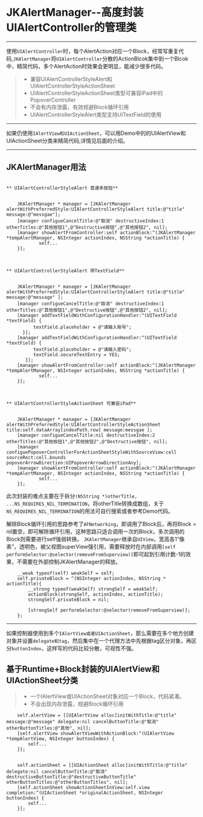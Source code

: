 # JKAlertManager--高度封装UIAlertController的管理类
------
使用`UIAlertController`时，每个AlertAction对应一个Block，经常写重复代码,`JKAlertManager`将`UIAlertController`分散的ActionBlcok集中到一个Blcok中，精简代码，多个AlertAction时效果会更明显，能减少很多代码。
> * 兼容UIAlertControllerStyleAlert和UIAlertControllerStyleActionSheet
> * UIAlertControllerStyleActionSheet类型可兼容iPad中的PopoverController
> * 不会有内存泄露，有效规避Block循环引用
> * UIAlertControllerStyleAlert类型支持UITextField的使用

------

如果仍使用`IAlertView和UIActionSheet`，可以用Demo中的的UIAlertView和UIActionSheet分类来精简代码,详情见后面的介绍。

------
## JKAlertManager用法 ##
```Objct-C

** UIAlertControllerStyleAlert 普通多按钮**


    JKAlertManager * manager = [JKAlertManager alertWithPreferredStyle:UIAlertControllerStyleAlert title:@"title" message:@"messgae"];
    [manager configueCancelTitle:@"取消" destructiveIndex:1 otherTitles:@"其他按钮1",@"Destructive按钮",@"其他按钮2", nil];
    [manager showAlertFromController:self actionBlock:^(JKAlertManager *tempAlertManager, NSInteger actionIndex, NSString *actionTitle) {
            self...
    }];



** UIAlertControllerStyleAlert 带TextField**


    JKAlertManager * manager = [JKAlertManager alertWithPreferredStyle:UIAlertControllerStyleAlert title:@"title" message:@"message" ];
    [manager configueCancelTitle:@"取消" destructiveIndex:1 otherTitles:@"其他按钮1",@"Destructive按钮",@"其他按钮2", nil];
    [manager addTextFieldWithConfigurationHandler:^(UITextField *textField) {
          textField.placeholder = @"请输入账号";
      }];
    [manager addTextFieldWithConfigurationHandler:^(UITextField *textField) {
          textField.placeholder = @"请输入密码";
          textField.secureTextEntry = YES;
       }];
    [manager showAlertFromController:self actionBlock:^(JKAlertManager *tempAlertManager, NSInteger actionIndex, NSString *actionTitle) {
            self...
    }];



** UIAlertControllerStyleActionSheet 可兼容iPad**


    JKAlertManager * manager = [JKAlertManager alertWithPreferredStyle:UIAlertControllerStyleActionSheet title:self.dataArray[indexPath.row] message:messgae ];
    [manager configueCancelTitle:nil destructiveIndex:2 otherTitles:@"其他按钮1",@"其他按钮2",@"Destructive按钮", nil];
    [manager configuePopoverControllerForActionSheetStyleWithSourceView:cell sourceRect:cell.bounds popoverArrowDirection:UIPopoverArrowDirectionAny];
    [manager showAlertFromController:self actionBlock:^(JKAlertManager *tempAlertManager, NSInteger actionIndex, NSString *actionTitle) {
            self...
    }];

```

此次封装的难点主要在于拆分`(NSString *)otherTitle, ...NS_REQUIRES_NIL_TERMINATION`，将otherTitle转换成数组，关于`NS_REQUIRES_NIL_TERMINATION`的用法可自行搜索或者参考Demo代码。

解除Block循环引用的思路参考了`AFNetworking`，即调用了Block后，再将Block = nil置空，即可解除循环引用，这种思路只适合调用一次的Block，多次调用的Block则需要进行self强弱转换。
`JKAlertManager`继承自`UIView`，宽高各1“像素”，透明色，被父视图superView强引用，需要释放时在内部调用`[self performSelector:@selector(removeFromSuperview)]`即可起到引用计数-1的效果，不需要在外部控制JKAlertManager的释放。
```Objct-C
    __weak typeof(self) weakSelf = self;
    self.privateBlock = ^(NSInteger actionIndex, NSString * actionTitle){
        __strong typeof(weakSelf) strongSelf = weakSelf;
        actionBlock(strongSelf, actionIndex, actionTitle);
        strongSelf.privateBlock = nil;
        
        [strongSelf performSelector:@selector(removeFromSuperview)];
    };
```

------
如果控制器使用到多个`IAlertView或者UIActionSheet`，那么需要在多个地方创建对象并设置`delegate和tag`，然后集中在一个代理方法中先根据tag区分对象，再区分`buttonIndex`，这样写的代码比较分散，可视性不强。

## 基于Runtime+Block封装的UIAlertView和UIActionSheet分类
> * 一个IAlertView或UIActionSheet对象对应一个Block，代码紧凑。
> * 不会出现内存泄露，规避Block循环引用

```Objct-C
    self.alertView = [[UIAlertView alloc]initWithTitle:@"title" message:@"message" delegate:nil cancelButtonTitle:@"取消" otherButtonTitles:@"其他", nil];
    [self.alertView showAlertViewWithActionBlock:^(UIAlertView *tempAlertView, NSInteger buttonIndex) {
        self...
    }];
    
    
    self.actionSheet = [[UIActionSheet alloc]initWithTitle:@"title" delegate:nil cancelButtonTitle:@"取消" destructiveButtonTitle:@"destructiveButtonTitle" otherButtonTitles:@"otherButtonTitles", nil];
    [self.actionSheet showActionSheetInView:self.view completion:^(UIActionSheet *originalActionSheet, NSInteger buttonIndex) {
        self...
    }];
```

